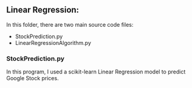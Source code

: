 ## Linear Regression: 

In this folder, there are two main source code files:
  * StockPrediction.py
  * LinearRegressionAlgorithm.py

### StockPrediction.py

In this program, I used a scikit-learn Linear Regression model to predict Google Stock prices. 





